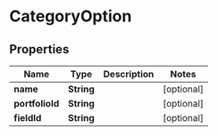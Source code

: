 
# CategoryOption

## Properties
Name | Type | Description | Notes
------------ | ------------- | ------------- | -------------
**name** | **String** |  |  [optional]
**portfolioId** | **String** |  |  [optional]
**fieldId** | **String** |  |  [optional]



